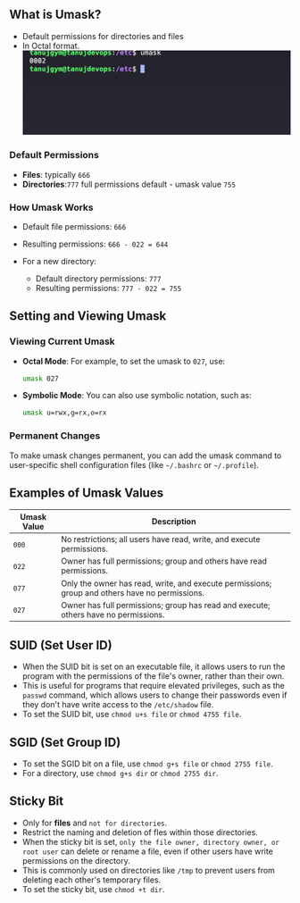

## What is Umask?
- Default permissions for directories and files
- In Octal format.
![alt text](image.png)

### Default Permissions

- **Files**: typically `666` 
- **Directories**:`777` full permissions default - umask value `755`

### How Umask Works
  - Default file permissions: `666`
  - Resulting permissions: `666 - 022 = 644`

- For a new directory:
  - Default directory permissions: `777`
  - Resulting permissions: `777 - 022 = 755` 

## Setting and Viewing Umask

### Viewing Current Umask

- **Octal Mode**: For example, to set the umask to `027`, use:
  ```bash
  umask 027
  ```

- **Symbolic Mode**: You can also use symbolic notation, such as:
  ```bash
  umask u=rwx,g=rx,o=rx
  ```

### Permanent Changes

To make umask changes permanent, you can add the umask command to user-specific shell configuration files (like `~/.bashrc` or `~/.profile`).

## Examples of Umask Values

| Umask Value | Description                                                  |
|-------------|--------------------------------------------------------------|
| `000`       | No restrictions; all users have read, write, and execute permissions.  |
| `022`       | Owner has full permissions; group and others have read permissions. |
| `077`       | Only the owner has read, write, and execute permissions; group and others have no permissions. |
| `027`       | Owner has full permissions; group has read and execute; others have no permissions. |



## SUID (Set User ID)
- When the SUID bit is set on an executable file, it allows users to run the program with the permissions of the file's owner, rather than their own.
- This is useful for programs that require elevated privileges, such as the `passwd` command, which allows users to change their passwords even if they don't have write access to the `/etc/shadow` file.
- To set the SUID bit, use `chmod u+s file` or `chmod 4755 file`.

## SGID (Set Group ID)

- To set the SGID bit on a file, use `chmod g+s file` or `chmod 2755 file`. 
- For a directory, use `chmod g+s dir` or `chmod 2755 dir`.

## Sticky Bit
- Only for **files** and `not for directories`.
- Restrict the naming and deletion of fles within those directories.
- When the sticky bit is set, `only the file owner, directory owner, or root user` can delete or rename a file, even if other users have write permissions on the directory.
- This is commonly used on directories like `/tmp` to prevent users from deleting each other's temporary files.
- To set the sticky bit, use `chmod +t dir`.